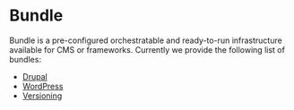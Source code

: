 # Bundle

Bundle is a pre-configured orchestratable and ready-to-run infrastructure available for CMS or frameworks. Currently we provide the following list of bundles:

* [Drupal](drupal/README.md)
* [WordPress](wordpress/README.md)
* [Versioning](versioning.md)
